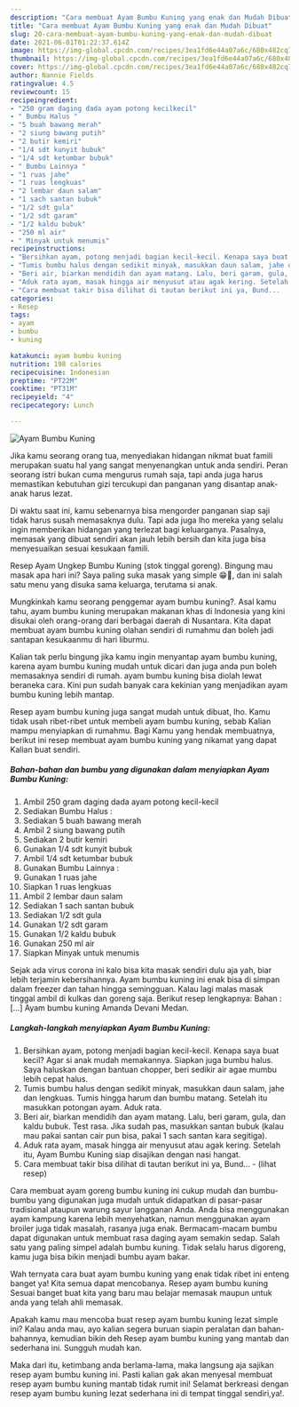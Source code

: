 ```yaml
---
description: "Cara membuat Ayam Bumbu Kuning yang enak dan Mudah Dibuat"
title: "Cara membuat Ayam Bumbu Kuning yang enak dan Mudah Dibuat"
slug: 20-cara-membuat-ayam-bumbu-kuning-yang-enak-dan-mudah-dibuat
date: 2021-06-01T01:22:37.614Z
image: https://img-global.cpcdn.com/recipes/3ea1fd6e44a07a6c/680x482cq70/ayam-bumbu-kuning-foto-resep-utama.jpg
thumbnail: https://img-global.cpcdn.com/recipes/3ea1fd6e44a07a6c/680x482cq70/ayam-bumbu-kuning-foto-resep-utama.jpg
cover: https://img-global.cpcdn.com/recipes/3ea1fd6e44a07a6c/680x482cq70/ayam-bumbu-kuning-foto-resep-utama.jpg
author: Nannie Fields
ratingvalue: 4.5
reviewcount: 15
recipeingredient:
- "250 gram daging dada ayam potong kecilkecil"
- " Bumbu Halus "
- "5 buah bawang merah"
- "2 siung bawang putih"
- "2 butir kemiri"
- "1/4 sdt kunyit bubuk"
- "1/4 sdt ketumbar bubuk"
- " Bumbu Lainnya "
- "1 ruas jahe"
- "1 ruas lengkuas"
- "2 lembar daun salam"
- "1 sach santan bubuk"
- "1/2 sdt gula"
- "1/2 sdt garam"
- "1/2 kaldu bubuk"
- "250 ml air"
- " Minyak untuk menumis"
recipeinstructions:
- "Bersihkan ayam, potong menjadi bagian kecil-kecil. Kenapa saya buat kecil? Agar si anak mudah memakannya. Siapkan juga bumbu halus. Saya haluskan dengan bantuan chopper, beri sedikir air agae mumbu lebih cepat halus."
- "Tumis bumbu halus dengan sedikit minyak, masukkan daun salam, jahe dan lengkuas. Tumis hingga harum dan bumbu matang. Setelah itu masukkan potongan ayam. Aduk rata."
- "Beri air, biarkan mendidih dan ayam matang. Lalu, beri garam, gula, dan kaldu bubuk. Test rasa. Jika sudah pas, masukkan santan bubuk (kalau mau pakai santan cair pun bisa, pakai 1 sach santan kara segitiga)."
- "Aduk rata ayam, masak hingga air menyusut atau agak kering. Setelah itu, Ayam Bumbu Kuning siap disajikan dengan nasi hangat."
- "Cara membuat takir bisa dilihat di tautan berikut ini ya, Bund...           (lihat resep)"
categories:
- Resep
tags:
- ayam
- bumbu
- kuning

katakunci: ayam bumbu kuning 
nutrition: 198 calories
recipecuisine: Indonesian
preptime: "PT22M"
cooktime: "PT31M"
recipeyield: "4"
recipecategory: Lunch

---
```



![Ayam Bumbu Kuning](https://img-global.cpcdn.com/recipes/3ea1fd6e44a07a6c/680x482cq70/ayam-bumbu-kuning-foto-resep-utama.jpg)

Jika kamu seorang orang tua, menyediakan hidangan nikmat buat famili merupakan suatu hal yang sangat menyenangkan untuk anda sendiri. Peran seorang istri bukan cuma mengurus rumah saja, tapi anda juga harus memastikan kebutuhan gizi tercukupi dan panganan yang disantap anak-anak harus lezat.

Di waktu  saat ini, kamu sebenarnya bisa mengorder panganan siap saji tidak harus susah memasaknya dulu. Tapi ada juga lho mereka yang selalu ingin memberikan hidangan yang terlezat bagi keluarganya. Pasalnya, memasak yang dibuat sendiri akan jauh lebih bersih dan kita juga bisa menyesuaikan sesuai kesukaan famili. 

Resep Ayam Ungkep Bumbu Kuning (stok tinggal goreng). Bingung mau masak apa hari ini? Saya paling suka masak yang simple 😁🤭, dan ini salah satu menu yang disuka sama keluarga, terutama si anak.

Mungkinkah kamu seorang penggemar ayam bumbu kuning?. Asal kamu tahu, ayam bumbu kuning merupakan makanan khas di Indonesia yang kini disukai oleh orang-orang dari berbagai daerah di Nusantara. Kita dapat membuat ayam bumbu kuning olahan sendiri di rumahmu dan boleh jadi santapan kesukaanmu di hari liburmu.

Kalian tak perlu bingung jika kamu ingin menyantap ayam bumbu kuning, karena ayam bumbu kuning mudah untuk dicari dan juga anda pun boleh memasaknya sendiri di rumah. ayam bumbu kuning bisa diolah lewat beraneka cara. Kini pun sudah banyak cara kekinian yang menjadikan ayam bumbu kuning lebih mantap.

Resep ayam bumbu kuning juga sangat mudah untuk dibuat, lho. Kamu tidak usah ribet-ribet untuk membeli ayam bumbu kuning, sebab Kalian mampu menyiapkan di rumahmu. Bagi Kamu yang hendak membuatnya, berikut ini resep membuat ayam bumbu kuning yang nikamat yang dapat Kalian buat sendiri.

<!--inarticleads1-->

##### Bahan-bahan dan bumbu yang digunakan dalam menyiapkan Ayam Bumbu Kuning:

1. Ambil 250 gram daging dada ayam potong kecil-kecil
1. Sediakan  Bumbu Halus :
1. Sediakan 5 buah bawang merah
1. Ambil 2 siung bawang putih
1. Sediakan 2 butir kemiri
1. Gunakan 1/4 sdt kunyit bubuk
1. Ambil 1/4 sdt ketumbar bubuk
1. Gunakan  Bumbu Lainnya :
1. Gunakan 1 ruas jahe
1. Siapkan 1 ruas lengkuas
1. Ambil 2 lembar daun salam
1. Sediakan 1 sach santan bubuk
1. Sediakan 1/2 sdt gula
1. Gunakan 1/2 sdt garam
1. Gunakan 1/2 kaldu bubuk
1. Gunakan 250 ml air
1. Siapkan  Minyak untuk menumis


Sejak ada virus corona ini kalo bisa kita masak sendiri dulu aja yah, biar lebih terjamin kebersihannya. Ayam bumbu kuning ini enak bisa di simpan dalam freezer dan tahan hingga semingguan. Kalau lagi malas masak tinggal ambil di kulkas dan goreng saja. Berikut resep lengkapnya: Bahan : […] Ayam bumbu kuning Amanda Devani Medan. 

<!--inarticleads2-->

##### Langkah-langkah menyiapkan Ayam Bumbu Kuning:

1. Bersihkan ayam, potong menjadi bagian kecil-kecil. Kenapa saya buat kecil? Agar si anak mudah memakannya. Siapkan juga bumbu halus. Saya haluskan dengan bantuan chopper, beri sedikir air agae mumbu lebih cepat halus.
1. Tumis bumbu halus dengan sedikit minyak, masukkan daun salam, jahe dan lengkuas. Tumis hingga harum dan bumbu matang. Setelah itu masukkan potongan ayam. Aduk rata.
1. Beri air, biarkan mendidih dan ayam matang. Lalu, beri garam, gula, dan kaldu bubuk. Test rasa. Jika sudah pas, masukkan santan bubuk (kalau mau pakai santan cair pun bisa, pakai 1 sach santan kara segitiga).
1. Aduk rata ayam, masak hingga air menyusut atau agak kering. Setelah itu, Ayam Bumbu Kuning siap disajikan dengan nasi hangat.
1. Cara membuat takir bisa dilihat di tautan berikut ini ya, Bund... -           (lihat resep)


Cara membuat ayam goreng bumbu kuning ini cukup mudah dan bumbu-bumbu yang digunakan juga mudah untuk didapatkan di pasar-pasar tradisional ataupun warung sayur langganan Anda. Anda bisa menggunakan ayam kampung karena lebih menyehatkan, namun menggunakan ayam broiler juga tidak masalah, rasanya juga enak. Bermacam-macam bumbu dapat digunakan untuk membuat rasa daging ayam semakin sedap. Salah satu yang paling simpel adalah bumbu kuning. Tidak selalu harus digoreng, kamu juga bisa bikin menjadi bumbu ayam bakar. 

Wah ternyata cara buat ayam bumbu kuning yang enak tidak ribet ini enteng banget ya! Kita semua dapat mencobanya. Resep ayam bumbu kuning Sesuai banget buat kita yang baru mau belajar memasak maupun untuk anda yang telah ahli memasak.

Apakah kamu mau mencoba buat resep ayam bumbu kuning lezat simple ini? Kalau anda mau, ayo kalian segera buruan siapin peralatan dan bahan-bahannya, kemudian bikin deh Resep ayam bumbu kuning yang mantab dan sederhana ini. Sungguh mudah kan. 

Maka dari itu, ketimbang anda berlama-lama, maka langsung aja sajikan resep ayam bumbu kuning ini. Pasti kalian gak akan menyesal membuat resep ayam bumbu kuning mantab tidak rumit ini! Selamat berkreasi dengan resep ayam bumbu kuning lezat sederhana ini di tempat tinggal sendiri,ya!.

